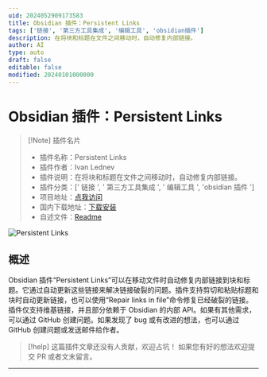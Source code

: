 ```yaml
---
uid: 2024052909173583
title: Obsidian 插件：Persistent Links
tags: ['链接', '第三方工具集成', '编辑工具', 'obsidian插件']
description: 在将块和标题在文件之间移动时，自动修复内部链接。
author: AI
type: auto
draft: false
editable: false
modified: 20240101000000
---
```


# Obsidian 插件：Persistent Links

> [!Note] 插件名片
> - 插件名称：Persistent Links
> - 插件作者：Ivan Lednev
> - 插件说明：在将块和标题在文件之间移动时，自动修复内部链接。
> - 插件分类：[' 链接 ', ' 第三方工具集成 ', ' 编辑工具 ', 'obsidian 插件 ']
> - 项目地址：[点我访问](https://github.com/ivan-lednev/obsidian-persistent-links)
> - 国内下载地址：[下载安装](https://pkmer.cn/products/plugin/pluginMarket/?persistent-links)
> - 自述文件：[Readme](https://ghproxy.net/https://raw.githubusercontent.com/ivan-lednev/obsidian-persistent-links/master/README.md)

![Persistent Links](https://cdn.pkmer.cn/covers/persistent-links.gif!pkmer)

## 概述

Obsidian 插件“Persistent Links”可以在移动文件时自动修复内部链接到块和标题。它通过自动更新这些链接来解决链接破裂的问题。插件支持剪切和粘贴标题和块时自动更新链接，也可以使用“Repair links in file”命令修复已经破裂的链接。插件仅支持维基链接，并且部分依赖于 Obsidian 的内部 API。如果有其他需求，可以通过 GitHub 创建问题。如果发现了 bug 或有改进的想法，也可以通过 GitHub 创建问题或发送邮件给作者。

> [!help]
> 这篇插件文章还没有人贡献，欢迎占坑！
> 如果您有好的想法欢迎提交 PR 或者文末留言。

---



